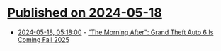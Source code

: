 # [Published on 2024-05-18](index.md)

* [2024-05-18, 05:18:00](https://soylentnews.org/article.pl?sid=24/05/17/1958253&from=rss) - [\"The Morning After\": Grand Theft Auto 6 Is Coming Fall 2025](https://soylentnews.org/article.pl?sid=24/05/17/1958253&from=rss)
